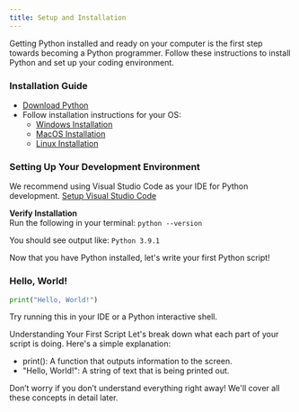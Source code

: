 ```yaml
---
title: Setup and Installation
---
```


Getting Python installed and ready on your computer is the first step towards becoming a Python programmer. Follow these instructions to install Python and set up your coding environment.

### Installation Guide
- [Download Python](https://www.python.org/downloads/)
- Follow installation instructions for your OS:
  - [Windows Installation](/docs/windows-installation)
  - [MacOS Installation](/docs/macos-installation)
  - [Linux Installation](/docs/linux-installation)

### Setting Up Your Development Environment
We recommend using Visual Studio Code as your IDE for Python development. [Setup Visual Studio Code](https://code.visualstudio.com/docs/languages/python)

**Verify Installation**  
Run the following in your terminal:
`python --version`

You should see output like: `Python 3.9.1`



Now that you have Python installed, let's write your first Python script!

### Hello, World!
```python
print("Hello, World!")
```
Try running this in your IDE or a Python interactive shell.

Understanding Your First Script
Let's break down what each part of your script is doing. Here's a simple explanation:
- print(): A function that outputs information to the screen.
- "Hello, World!": A string of text that is being printed out.

Don’t worry if you don’t understand everything right away! We'll cover all these concepts in detail later.

